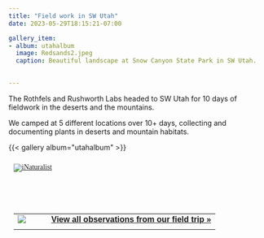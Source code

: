 ```yaml
---
title: "Field work in SW Utah"
date: 2023-05-29T18:15:21-07:00

gallery_item:
- album: utahalbum
  image: Redsands2.jpeg
  caption: Beautiful landscape at Snow Canyon State Park in SW Utah.
  

---
```


The Rothfels and Rushworth Labs headed to SW Utah for 10 days of fieldwork in the deserts and the mountains. 
<!--more-->


We camped at 5 different locations over 10+ days, collecting and documenting plants in deserts and mountain habitats. 

{{< gallery album="utahalbum" >}}



<style type="text/css" media="screen">
.inat-widget { font-family: Georgia, serif; padding: 10px; line-height: 1;}
.inat-widget-header {margin-bottom: 10px;}
.inat-widget td {vertical-align: top; padding-bottom: 10px;}
.inat-label { color: #888; }
.inat-meta { font-size: smaller; margin-top: 3px; line-height: 1.2;}
.inat-observation-body, .inat-user-body { padding-left: 10px; }
.inat-observation-image {text-align: center;}
.inat-observation-image, .inat-user-image { width: 48px; display: inline-block; }
.inat-observation-image img, .inat-user-image img { max-width: 48px; }
.inat-observation-image img { vertical-align: middle; }
.inat-widget-small .inat-observation-image { display:block; float: left; margin: 0 3px 3px 0; height:48px;}
.inat-label, .inat-value, .inat-user { font-family: "Trebuchet MS", Arial, sans-serif; }
.inat-user-body {vertical-align: middle;}
.inat-widget td.inat-user-body {vertical-align: middle;}
.inat-widget .inat-footer td.inat-value {vertical-align: middle; padding-left: 10px;}
</style>
<div class="inat-widget">
    <div class="inat-widget-header">
      <a href="https://www.inaturalist.org"><img alt="iNaturalist" src="https://www.inaturalist.org/assets/logo-small.png" /></a>  
    </div>
  <script type="text/javascript" charset="utf-8" src="https://www.inaturalist.org/observations/jennaekwealor.widget?layout=small&limit=39&order=desc&order_by=observed_on"></script>
  <table class="inat-footer">
         <br>
         <br>
         <br>
         <br>
    <tr class="inat-user">
        <td class="inat-user-image">
          <a border="0" href="https://www.inaturalist.org/observations/jennaekwealor"><img class="usericon" src="https://static.inaturalist.org/projects/171005-icon-span2.jpg?1687368599" /></a>
        </td>
      <td class="inat-value">
        <strong>
            <a href="https://www.inaturalist.org/observations/widget?project_id=171005">View all observations from our field trip »</a>
        </strong>
      </td>
    </tr>
  </table>
</div>

